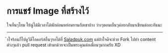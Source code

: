 # การแชร์ Image ที่สร้างไว้

ใจเย็นๆโยม ให้นู๋ได้มีเวลาได้พักผ่อนหย่อนยานกับเขาบ้าง ว่างๆตอนเย็นๆค่อยกลับมาเขียนต่อละกันนะ

---
้าใจร้อนก็ไปดูวีดีโอคอร์สอื่นๆรอได้ที่ [Saladpuk.com](http://saladpuk.com) แต่ถ้าใจดีจะช่วย Fork ไปทำ content ต่างๆแล้ว pull request เข้ามาด้วยจะเป็นพระคุณต่อเพื่อนๆมากครับ XD